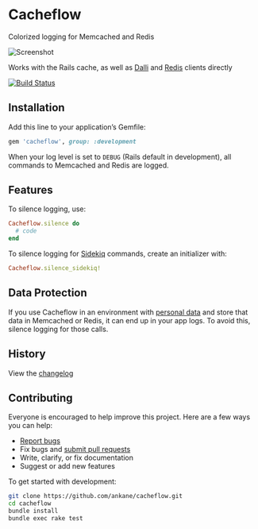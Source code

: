 # Cacheflow

Colorized logging for Memcached and Redis

![Screenshot](https://gist.githubusercontent.com/ankane/64d630db934c5222587794232a690864/raw/880b70fdbd2d11ccc8475f4616397184918852e8/console.png)

Works with the Rails cache, as well as [Dalli](https://github.com/petergoldstein/dalli) and [Redis](https://github.com/redis/redis-rb) clients directly

[![Build Status](https://github.com/ankane/cacheflow/workflows/build/badge.svg?branch=master)](https://github.com/ankane/cacheflow/actions)

## Installation

Add this line to your application’s Gemfile:

```ruby
gem 'cacheflow', group: :development
```

When your log level is set to `DEBUG` (Rails default in development), all commands to Memcached and Redis are logged.

## Features

To silence logging, use:

```ruby
Cacheflow.silence do
  # code
end
```

To silence logging for [Sidekiq](https://github.com/mperham/sidekiq) commands, create an initializer with:

```ruby
Cacheflow.silence_sidekiq!
```

## Data Protection

If you use Cacheflow in an environment with [personal data](https://en.wikipedia.org/wiki/Personally_identifiable_information) and store that data in Memcached or Redis, it can end up in your app logs. To avoid this, silence logging for those calls.

## History

View the [changelog](https://github.com/ankane/cacheflow/blob/master/CHANGELOG.md)

## Contributing

Everyone is encouraged to help improve this project. Here are a few ways you can help:

- [Report bugs](https://github.com/ankane/cacheflow/issues)
- Fix bugs and [submit pull requests](https://github.com/ankane/cacheflow/pulls)
- Write, clarify, or fix documentation
- Suggest or add new features

To get started with development:

```sh
git clone https://github.com/ankane/cacheflow.git
cd cacheflow
bundle install
bundle exec rake test
```
